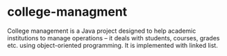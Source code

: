 # college-managment
College management is a Java project designed to help academic institutions to manage operations – it deals with students, courses, grades etc. using object-oriented programming. It is implemented with linked list.
